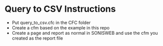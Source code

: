 Query to CSV Instructions
===========================

* Put query_to_csv.cfc in the CFC folder
* Create a cfm based on the example in this repo
* Create a page and report as normal in SONISWEB and use the cfm you created as the report file
